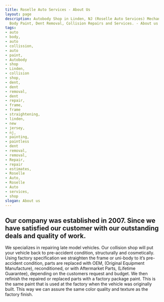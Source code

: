 ```yaml
---
title: Roselle Auto Services - About Us
layout: page
description: Autobody Shop in Linden, NJ (Roselle Auto Services) Mechanical, Auto
  Body Paint, Dent Removal, Collision Repairs and Services. - About us
tags:
- auto
- body,
- auto
- collission,
- auto
- paint,
- Autobody
- shop
- Linden,
- collision
- shop,
- dent,
- dent
- removal,
- dent
- repair,
- frame,
- frame
- straightening,
- linden,
- new
- jersey,
- nj,
- painting,
- paintless
- dent
- removal,
- removal,
- Repair,
- repair
- estimates,
- Roselle
- Auto,
- Roselle
- Auto
- services,
- shop
slogan: About us
---
```


## Our company was established in 2007. Since we have satisfied our customer with our outstanding deals and quality of work.


We specializes in repairing late model vehicles. Our collision shop will put your vehicle back to pre-accident condition, structurally and cosmetically. Using factory specification we straighten the frame or uni-body to it’s pre-accident condition, parts are replaced with OEM, (Original Equipment Manufacture), reconditioned, or with Aftermarket Parts, (Lifetime Guarantee), depending on the customers request and budget. We then refinish the repaired or replaced parts with a factory package paint. This is the same paint that is used at the factory when the vehicle was originally built. This way we can assure the same color quality and texture as the factory finish.
